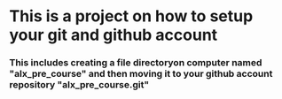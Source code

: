 # This is a project on how to setup your git and github account
### This includes creating a file directoryon computer named "alx_pre_course" and then moving it to your github account repository "alx_pre_course.git"